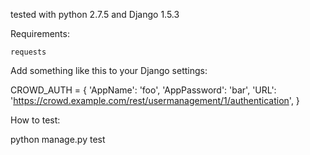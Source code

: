 tested with python 2.7.5 and Django 1.5.3

Requirements:

    requests

Add something like this to your Django settings:

CROWD_AUTH = {
    'AppName': 'foo',
    'AppPassword': 'bar',
    'URL': 'https://crowd.example.com/rest/usermanagement/1/authentication',
}

How to test:

  python manage.py test
